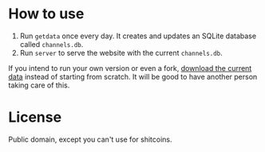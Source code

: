 How to use
==========

1. Run `getdata` once every day. It creates and updates an SQLite database called `channels.db`.
2. Run `server` to serve the website with the current `channels.db`.

If you intend to run your own version or even a fork, [download the current data](https://ln.bigsun.xyz/static/channels.db) instead of starting from scratch. It will be good to have another person taking care of this.

License
=======

Public domain, except you can't use for shitcoins.
